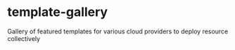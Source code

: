 # template-gallery
Gallery of featured templates for various cloud providers to deploy resource collectively
